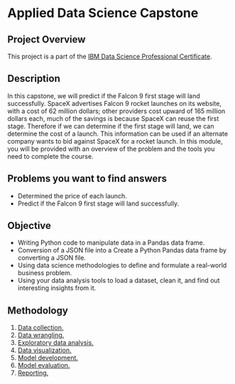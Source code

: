 # Applied Data Science Capstone
## Project Overview
This project is a part of the [IBM Data Science Professional Certificate](https://www.coursera.org/professional-certificates/ibm-data-science).


## Description
In this capstone, we will predict if the Falcon 9 first stage will land successfully. SpaceX advertises Falcon 9 rocket launches on its website, with a cost of 62 million dollars; other providers cost upward of 165 million dollars each, much of the savings is because SpaceX can reuse the first stage. Therefore if we can determine if the first stage will land, we can determine the cost of a launch. This information can be used if an alternate company wants to bid against SpaceX for a rocket launch. In this module, you will be provided with an overview of the problem and the tools you need to complete the course.

## Problems you want to find answers 
- Determined the price of each launch.
- Predict if the Falcon 9 first stage will land successfully.
 
 ## Objective
 - Writing Python code to manipulate data in a Pandas data frame.
 - Conversion of a JSON file into a Create a Python Pandas data frame by converting a JSON file.
- Using data science methodologies to define and formulate a real-world business problem.
- Using your data analysis tools to load a dataset, clean it, and find out interesting insights from it.

## Methodology
1. [Data collection.](https://github.com/mshisheh/IBM_data_science/Data-collection-api.ipynb)
2. [Data wrangling.](https://github.com/mshisheh/IBM_data_science/Data%20wrangling.ipynb) 
3. [Exploratory data analysis.](https://github.com/mshisheh/IBM_data_science/eda-sql.ipynb)
4. [Data visualization.](https://github.com/Athari22/Applied-Data-Science-Capstone/blob/main/EDA%20with%20Visualization.ipynb)
5. [Model development.](https://github.com/Athari22/Applied-Data-Science-Capstone/blob/main/Machine_Learning_Prediction.ipynb)
6. [Model evaluation.](https://github.com/Athari22/Applied-Data-Science-Capstone/blob/main/Machine_Learning_Prediction.ipynb)
7. [Reporting.](https://github.com/Athari22/Applied-Data-Science-Capstone/blob/main/Data%20Science%20Capstone.pdf)





